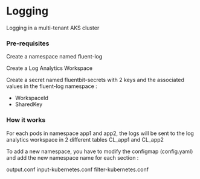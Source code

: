# Logging

Logging in a multi-tenant AKS cluster

### Pre-requisites

Create a namespace named fluent-log

Create a Log Analytics Workspace

Create a secret named fluentbit-secrets with 2 keys and the associated values in the fluent-log namespace :

- WorkspaceId
- SharedKey

### How it works

For each pods in namespace app1 and app2, the logs will be sent to the log analytics workspace in 2 different tables CL_app1 and CL_app2

To add a new namespace, you have to modify the configmap (config.yaml) and add the new namespace name for each section :

output.conf
input-kubernetes.conf
filter-kubernetes.conf

